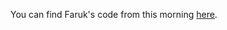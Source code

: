 You can find Faruk's code from this morning [here](https://github.com/StartSteps-Digital-Education-GmbH/Module-3-TypeScript-Frontend-and-Object-Oriented-Programming-Concepts/tree/main/3%20-%20TypeScript%2C%20Frontend%20and%20Object-Oriented%20Programming%20Concepts/Week%2012/4%20React%20Hooks/morning).

